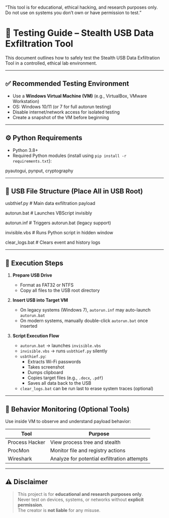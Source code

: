 “This tool is for educational, ethical hacking, and research purposes only. Do not use on systems you don’t own or have permission to test.”

# 🧪 Testing Guide – Stealth USB Data Exfiltration Tool

This document outlines how to safely test the Stealth USB Data Exfiltration Tool in a controlled, ethical lab environment.

---

## ✅ Recommended Testing Environment

- Use a **Windows Virtual Machine (VM)** (e.g., VirtualBox, VMware Workstation)
- OS: Windows 10/11 (or 7 for full autorun testing)
- Disable internet/network access for isolated testing
- Create a snapshot of the VM before beginning

---

## ⚙️ Python Requirements

- Python 3.8+
- Required Python modules (install using `pip install -r requirements.txt`):

pyautogui,
pynput,
cryptography



---

## 📂 USB File Structure (Place All in USB Root)

usbthief.py # Main data exfiltration payload

autorun.bat # Launches VBScript invisibly

autorun.inf # Triggers autorun.bat (legacy support)

invisible.vbs # Runs Python script in hidden window

clear_logs.bat # Clears event and history logs


---

## 🚀 Execution Steps

1. **Prepare USB Drive**
   - Format as FAT32 or NTFS
   - Copy all files to the USB root directory

2. **Insert USB into Target VM**
   - On legacy systems (Windows 7), `autorun.inf` may auto-launch `autorun.bat`
   - On modern systems, manually double-click `autorun.bat` once inserted

3. **Script Execution Flow**
   - `autorun.bat` → launches `invisible.vbs`
   - `invisible.vbs` → runs `usbthief.py` silently
   - `usbthief.py`:
     - Extracts Wi-Fi passwords
     - Takes screenshot
     - Dumps clipboard
     - Copies target files (e.g., `.docx`, `.pdf`)
     - Saves all data back to the USB
   - `clear_logs.bat` can be run last to erase system traces (optional)

---

## 🧠 Behavior Monitoring (Optional Tools)

Use inside VM to observe and understand payload behavior:

| Tool         | Purpose                        |
|--------------|--------------------------------|
| Process Hacker | View process tree and stealth |
| ProcMon        | Monitor file and registry actions |
| Wireshark      | Analyze for potential exfiltration attempts |

---

## ⚠️ Disclaimer

> This project is for **educational and research purposes only**.  
> Never test on devices, systems, or networks without **explicit permission**.  
> The creator is **not liable** for any misuse.

